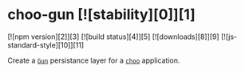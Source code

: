 
# choo-gun [![stability][0]][1]

[![npm version][2]][3] [![build status][4]][5]
[![downloads][8]][9] [![js-standard-style][10]][11]

Create a [`Gun`](https://github/amark/gun) persistance layer for a [`choo`](https://github.com/choojs/choo) application.
